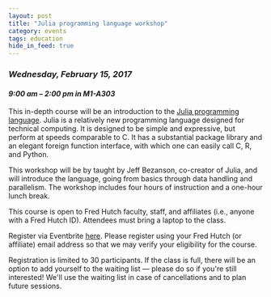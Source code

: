 ```yaml
---
layout: post
title: "Julia programming language workshop"
category: events
tags: education
hide_in_feed: true
---
```


### *Wednesday, February 15, 2017*

#### *9:00 am &ndash; 2:00 pm in M1-A303*

This in-depth course will be an introduction to the [Julia programming language](http://julialang.org/).
Julia is a relatively new programming language designed for technical computing.
It is designed to be simple and expressive, but perform at speeds comparable to C.
It has a substantial package library and an elegant foreign function interface, with which one can easily call C, R, and Python.

This workshop will be by taught by Jeff Bezanson, co-creator of Julia, and will introduce the language, going from basics through data handling and parallelism.
The workshop includes four hours of instruction and a one-hour lunch break.

This course is open to Fred Hutch faculty, staff, and affiliates (i.e., anyone with a Fred Hutch ID).
Attendees must bring a laptop to the class.

Register via Eventbrite [here](https://www.eventbrite.com/e/julia-a-fresh-approach-to-technical-computing-registration-31607967281).
Please register using your Fred Hutch (or affiliate) email address so that we may verify your eligibility for the course.

Registration is limited to 30 participants.
If the class is full, there will be an option to add yourself to the waiting list — please do so if you're still interested!
We'll use the waiting list in case of cancellations and to plan future sessions.
